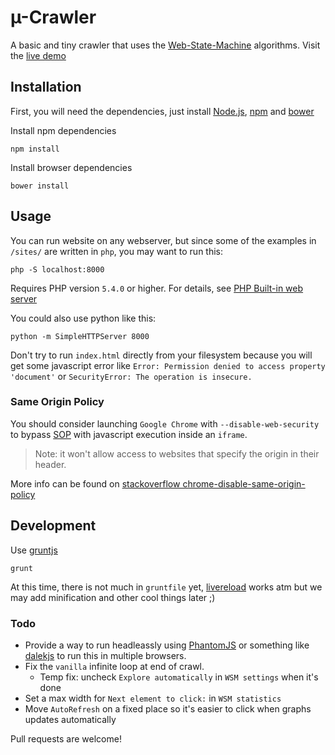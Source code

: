 # µ-Crawler

A basic and tiny crawler that uses the [Web-State-Machine](https://github.com/WebMole/Web-State-Machine) algorithms. Visit the [live demo](http://webmole.github.io/Micro-Crawler/)

## Installation

First, you will need the dependencies, just install [Node.js](http://nodejs.org/), [npm](https://npmjs.org/) and [bower](http://bower.io/)

Install npm dependencies

	npm install

Install browser dependencies

	bower install

## Usage

You can run website on any webserver, but since some of the examples in `/sites/` are written in `php`, you may want to run this:

    php -S localhost:8000

Requires PHP version `5.4.0` or higher. For details, see [PHP Built-in web server](http://php.net/manual/en/features.commandline.webserver.php)

You could also use python like this:

    python -m SimpleHTTPServer 8000

Don't try to run `index.html` directly from your filesystem because you will get some javascript error like `Error: Permission denied to access property 'document'` or `SecurityError: The operation is insecure.`

### Same Origin Policy

You should consider launching `Google Chrome` with `--disable-web-security` to bypass [SOP](http://en.wikipedia.org/wiki/Same_origin_policy) with javascript execution inside an `iframe`.

> Note: it won't allow access to websites that specify the origin in their header.

More info can be found on [stackoverflow chrome-disable-same-origin-policy](http://stackoverflow.com/questions/3102819/chrome-disable-same-origin-policy)

## Development

Use [gruntjs](http://gruntjs.com/)

	grunt

At this time, there is not much in `gruntfile` yet, [livereload](https://chrome.google.com/webstore/detail/livereload/jnihajbhpnppcggbcgedagnkighmdlei) works atm but we may add minification and other cool things later ;)

### Todo

* Provide a way to run headleassly using [PhantomJS](http://phantomjs.org/) or something like [dalekjs](http://dalekjs.com/) to run this in multiple browsers.
* Fix the `vanilla` infinite loop at end of crawl. 
    * Temp fix: uncheck `Explore automatically` in `WSM settings` when it's done
* Set a max width for `Next element to click:` in `WSM statistics` 
* Move `AutoRefresh` on a fixed place so it's easier to click when graphs updates automatically


Pull requests are welcome!
